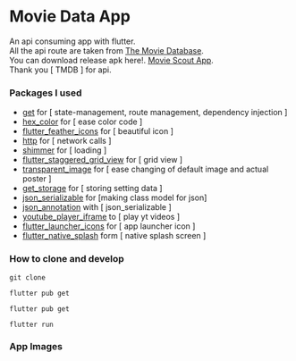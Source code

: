 # Movie Data App

An api consuming app with flutter. <br />
All the api route are taken from [The Movie Database](https://www.themoviedb.org/). <br />
You can download release apk here!. [Movie Scout App](https://www.mediafire.com/file/d8pr6076uq2p051/app-release.apk/file). <br />
Thank you [ TMDB ] for api. 

### Packages I used
* [get](https://pub.dev/packages/get) for [ state-management, route management, dependency injection ]
* [hex_color]() for [ ease color code ]
* [flutter_feather_icons]() for [ beautiful icon ]
* [http]() for [ network calls ]
* [shimmer]() for [ loading ]
* [flutter_staggered_grid_view]() for [ grid view ]
* [transparent_image]() for [ ease changing of default image and actual poster ]
* [get_storage]() for [ storing setting data ]
* [json_serializable]() for [making class model for json]
* [json_annotation]() with [ json_serializable ]
* [youtube_player_iframe]() to [ play yt videos ]
* [flutter_launcher_icons]() for [ app launcher icon ]
* [flutter_native_splash]() form [ native splash screen ]

### How to clone and develop
```
git clone 
```

```
flutter pub get
```

```
flutter pub get
```

```
flutter run
```

### App Images
